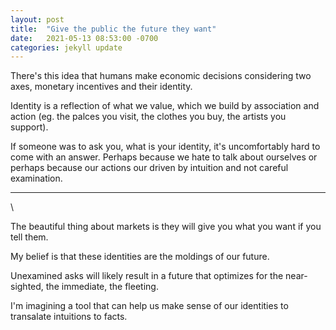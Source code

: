 ```yaml
--- 
layout: post
title:  "Give the public the future they want"
date:   2021-05-13 08:53:00 -0700
categories: jekyll update
---
```


There's this idea that humans make economic decisions considering two axes, monetary incentives and their identity.

Identity is a reflection of what we value, which we build by association and action (eg. the palces you visit, the clothes you buy, the artists you support).

If someone was to ask you, what is your identity, it's uncomfortably hard to come with an answer.
Perhaps because we hate to talk about ourselves or perhaps because our actions our driven by intuition and not careful examination. 

---  
\

The beautiful thing about markets is they will give you what you want if you tell them.

My belief is that these identities are the moldings of our future. 

Unexamined asks will likely result in a future that optimizes for the near-sighted, the immediate, the fleeting.

I'm imagining a tool that can help us make sense of our identities to transalate intuitions to facts. 

